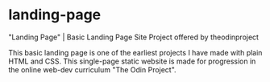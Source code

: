 # landing-page
"Landing Page" |  Basic Landing Page Site Project 
offered by theodinproject

This basic landing page is one of the earliest projects I have made with plain HTML and CSS. This single-page static website is made for progression in the online web-dev curriculum "The Odin Project".
